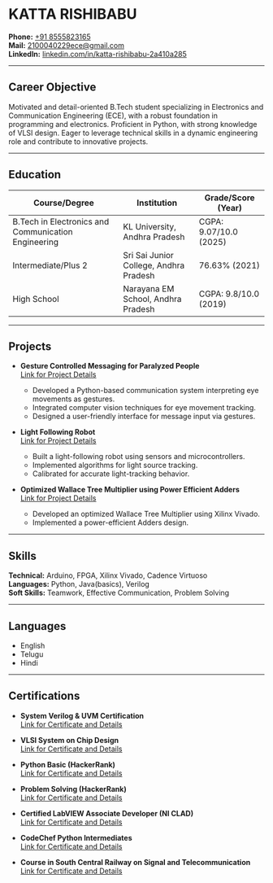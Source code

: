 # KATTA RISHIBABU

**Phone:** [+91 8555823165](tel:+918555823165)  
**Mail:** [2100040229ece@gmail.com](mailto:2100040229ece@gmail.com)  
**LinkedIn:** [linkedin.com/in/katta-rishibabu-2a410a285](https://www.linkedin.com/in/katta-rishibabu-2a410a285)

---

## Career Objective
Motivated and detail-oriented B.Tech student specializing in Electronics and Communication Engineering (ECE), with a robust foundation in programming and electronics. Proficient in Python, with strong knowledge of VLSI design. Eager to leverage technical skills in a dynamic engineering role and contribute to innovative projects.

---

## Education

| **Course/Degree**                            | **Institution**                     | **Grade/Score (Year)**         |
| -------------------------------------------- | ----------------------------------- | ------------------------------ |
| B.Tech in Electronics and Communication Engineering | KL University, Andhra Pradesh       | CGPA: 9.07/10.0 (2025)          |
| Intermediate/Plus 2                          | Sri Sai Junior College, Andhra Pradesh | 76.63% (2021)                 |
| High School                                  | Narayana EM School, Andhra Pradesh  | CGPA: 9.8/10.0 (2019)          |

---

## Projects

- **Gesture Controlled Messaging for Paralyzed People**  
  [Link for Project Details](https://rishibabuprojects.blogspot.com/2024/03/project-title-gesture-controlled.html)
  - Developed a Python-based communication system interpreting eye movements as gestures.
  - Integrated computer vision techniques for eye movement tracking.
  - Designed a user-friendly interface for message input via gestures.

- **Light Following Robot**  
  [Link for Project Details](https://rishibabuprojects.blogspot.com/2024/03/light-following-robot.html)
  - Built a light-following robot using sensors and microcontrollers.
  - Implemented algorithms for light source tracking.
  - Calibrated for accurate light-tracking behavior.

- **Optimized Wallace Tree Multiplier using Power Efficient Adders**  
  [Link for Project Details](https://rishibabuprojects.blogspot.com/2024/03/optimized-wallace-tree-multiplier-with.html)
  - Developed an optimized Wallace Tree Multiplier using Xilinx Vivado.
  - Implemented a power-efficient Adders design.

---

## Skills

**Technical:** Arduino, FPGA, Xilinx Vivado, Cadence Virtuoso  
**Languages:** Python, Java(basics), Verilog  
**Soft Skills:** Teamwork, Effective Communication, Problem Solving

---

## Languages

- English
- Telugu
- Hindi

---

## Certifications

- **System Verilog \& UVM Certification**  
  [Link for Certificate and Details](https://rishibabucertificate.blogspot.com/2024/05/system-verilog-uvm.html)
  
- **VLSI System on Chip Design**  
  [Link for Certificate and Details](https://rishibabucertificate.blogspot.com/2024/05/vlsi-system-on-chip-design.html)
  
- **Python Basic (HackerRank)**  
  [Link for Certificate and Details](https://rishibabucertificate.blogspot.com/2024/06/python-basic.html)
  
- **Problem Solving (HackerRank)**  
  [Link for Certificate and Details](https://rishibabucertificate.blogspot.com/2024/06/problem-solving.html)
  
- **Certified LabVIEW Associate Developer (NI CLAD)**  
  [Link for Certificate and Details](https://rishibabucertificate.blogspot.com/2024/03/course-in-ni-clad-on-certified-labview.html)
  
- **CodeChef Python Intermediates**  
  [Link for Certificate and Details](https://rishibabucertificate.blogspot.com/2024/03/course-in-codechef-on-python.html)
  
- **Course in South Central Railway on Signal and Telecommunication**  
  [Link for Certificate and Details](https://rishibabucertificate.blogspot.com/2024/03/intenship.html)
